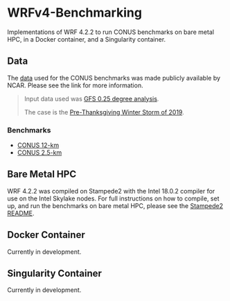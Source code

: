 # WRFv4-Benchmarking
Implementations of WRF 4.2.2 to run CONUS benchmarks on bare metal HPC, in a Docker container, and a Singularity container.

## Data
The [data](https://www2.mmm.ucar.edu/wrf/users/benchmark/benchdata_v422.html) used for the CONUS benchmarks was made publicly available by NCAR.  Please see the link for more information.
> Input data used was [GFS 0.25 degree analysis](https://rda.ucar.edu/datasets/ds084.1/).
>
> The case is the [Pre-Thanksgiving Winter Storm of 2019](https://weather.com/storms/winter/news/2019-11-24-snowstorm-rockies-denver-plains-midwest-thanksgiving-week).

### Benchmarks
* [CONUS 12-km](https://www2.mmm.ucar.edu/wrf/users/benchmark/v4_bench_conus12km.tar.gz)
* [CONUS 2.5-km](https://www2.mmm.ucar.edu/wrf/users/benchmark/v4_bench_conus2.5km.tar.gz)

## Bare Metal HPC
WRF 4.2.2 was compiled on Stampede2 with the Intel 18.0.2 compiler for use on the Intel Skylake nodes.  For full instructions on how to compile, set up, and run the benchmarks on bare metal HPC, please see the [Stampede2 README](https://github.com/federatedcloud/WRFv4-Benchmarking/tree/main/Stampede2#building-wrf-422-with-intel-and-running-on-stampede2).


## Docker Container
Currently in development.

## Singularity Container
Currently in development.
